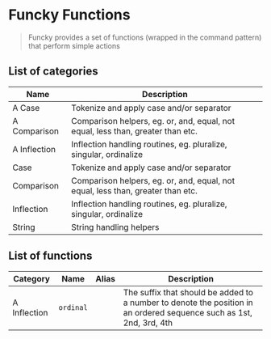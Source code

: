 # Funcky Functions

> Funcky provides a set of functions (wrapped in the command pattern) that perform simple actions

## List of categories

| Name | Description |
|-|-|
| A Case | Tokenize and apply case and/or separator |
| A Comparison | Comparison helpers, eg. or, and, equal, not equal, less than, greater than etc. |
| A Inflection | Inflection handling routines, eg. pluralize, singular, ordinalize |
| Case | Tokenize and apply case and/or separator |
| Comparison | Comparison helpers, eg. or, and, equal, not equal, less than, greater than etc. |
| Inflection | Inflection handling routines, eg. pluralize, singular, ordinalize |
| String | String handling helpers |

## List of functions

| Category | Name | Alias | Description |
|-|-|-|-|
| A Inflection | `ordinal` |  | The suffix that should be added to a number to denote the position in an ordered sequence such as 1st, 2nd, 3rd, 4th |
